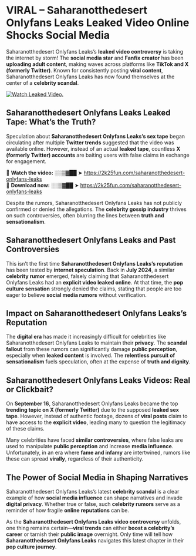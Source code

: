 # VIRAL – Saharanotthedesert Onlyfans Leaks Leaked Video Online Shocks Social Media 

Saharanotthedesert Onlyfans Leaks’s **leaked video controversy** is taking the internet by storm! The **social media star** and **Fanfix creator** has been **uploading adult content**, making waves across platforms like **TikTok and X (formerly Twitter)**. Known for consistently posting **viral content**, Saharanotthedesert Onlyfans Leaks has now found themselves at the center of a **celebrity scandal**.  

[![Watch Leaked Video.](https://miro.medium.com/v2/resize:fit:828/format:webp/1*cilzJN44JGOrTw9NJCrNHA.gif "Watch Leaked Video")](https://2k25fun.com/saharanotthedesert-onlyfans-leaks)

## **Saharanotthedesert Onlyfans Leaks Leaked Tape: What’s the Truth?**  
Speculation about **Saharanotthedesert Onlyfans Leaks’s sex tape** began circulating after multiple **Twitter trends** suggested that the video was available online. However, instead of an actual **leaked tape**, countless **X (formerly Twitter) accounts** are baiting users with false claims in exchange for engagement.  

🔹 **Watch the video:** ░░▒▓██ ➤ https://2k25fun.com/saharanotthedesert-onlyfans-leaks  
🔹 **Download now:** ░░▒▓██ ➤ https://2k25fun.com/saharanotthedesert-onlyfans-leaks  

Despite the rumors, Saharanotthedesert Onlyfans Leaks has not publicly confirmed or denied the allegations. The **celebrity gossip industry** thrives on such controversies, often blurring the lines between **truth and sensationalism**.  

## **Saharanotthedesert Onlyfans Leaks and Past Controversies**  
This isn’t the first time **Saharanotthedesert Onlyfans Leaks’s reputation** has been tested by **internet speculation**. Back in **July 2024**, a similar **celebrity rumor** emerged, falsely claiming that Saharanotthedesert Onlyfans Leaks had an **explicit video leaked online**. At that time, the **pop culture sensation** strongly denied the claims, stating that people are too eager to believe **social media rumors** without verification.  

## **Impact on Saharanotthedesert Onlyfans Leaks’s Reputation**  
The **digital era** has made it increasingly difficult for celebrities like Saharanotthedesert Onlyfans Leaks to maintain their **privacy**. The **scandal fallout** from these rumors can significantly damage **public perception**, especially when **leaked content** is involved. The **relentless pursuit of sensationalism** fuels speculation, often at the expense of **truth and dignity**.  

## **Saharanotthedesert Onlyfans Leaks Videos: Real or Clickbait?**  
On **September 16**, Saharanotthedesert Onlyfans Leaks became the top **trending topic on X (formerly Twitter)** due to the supposed **leaked sex tape**. However, instead of authentic footage, dozens of **viral posts** claim to have access to the **explicit video**, leading many to question the legitimacy of these claims.  

Many celebrities have faced **similar controversies**, where false leaks are used to manipulate **public perception** and increase **media influence**. Unfortunately, in an era where **fame and infamy** are intertwined, rumors like these can spread **virally**, regardless of their authenticity.  

## **The Power of Social Media in Shaping Narratives**  
Saharanotthedesert Onlyfans Leaks’s latest **celebrity scandal** is a clear example of how **social media influence** can shape narratives and invade **digital privacy**. Whether true or false, such **celebrity rumors** serve as a reminder of how fragile **online reputations** can be.  

As the **Saharanotthedesert Onlyfans Leaks video controversy** unfolds, one thing remains certain—**viral trends** can either **boost a celebrity’s career** or tarnish their **public image** overnight. Only time will tell how **Saharanotthedesert Onlyfans Leaks** navigates this latest chapter in their **pop culture journey**. 